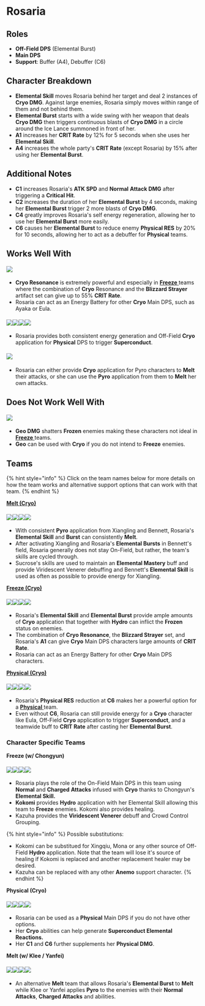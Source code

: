 # Rosaria

## Roles

* **Off-Field DPS** (Elemental Burst)
* **Main DPS**
* **Support**: Buffer (A4), Debuffer (C6)

## Character Breakdown

* **Elemental Skill** moves Rosaria behind her target and deal 2 instances of **Cryo DMG**. Against large enemies, Rosaria simply moves within range of them and not behind them.
* **Elemental Burst** starts with a wide swing with her weapon that deals **Cryo DMG** then triggers continuous blasts of **Cryo DMG** in a circle around the Ice Lance summoned in front of her.
* **A1** increases her **CRIT Rate** by 12% for 5 seconds when she uses her **Elemental Skill**.
* **A4** increases the whole party's **CRIT Rate** (except Rosaria) by 15% after using her **Elemental Burst**.

## Additional Notes

* **C1** increases Rosaria's **ATK SPD** and **Normal** **Attack DMG** after triggering a **Critical Hit**.
* **C2** increases the duration of her **Elemental Burst** by 4 seconds, making her **Elemental Burst** trigger 2 more blasts of **Cryo DMG**.
* **C4** greatly improves Rosaria's self energy regeneration, allowing her to use her **Elemental Burst** more easily.
* **C6** causes her **Elemental Burst** to reduce enemy **Physical RES** by 20% for 10 seconds, allowing her to act as a debuffer for **Physical** teams.

## Works Well With

#### ![](../../.gitbook/assets/Element\_Cryo.webp)

* **Cryo Resonance** is extremely powerful and especially in [**Freeze** ](../../teams/freeze.md)teams where the combination of **Cryo** Resonance and the **Blizzard Strayer** artifact set can give up to 55% **CRIT Rate**.
* Rosaria can act as an Energy Battery for other **Cryo** Main DPS, such as Ayaka or Eula.

#### ![](../../.gitbook/assets/UI\_AvatarIcon\_Keqing.png)![](../../.gitbook/assets/UI\_AvatarIcon\_Razor.png)![](../../.gitbook/assets/UI\_AvatarIcon\_Eula.png)![](../../.gitbook/assets/UI\_AvatarIcon\_Xinyan.png)

* Rosaria provides both consistent energy generation and Off-Field **Cryo** application for **Physical** DPS to trigger **Superconduct**.

#### ![](../../.gitbook/assets/Element\_Pyro.webp)

* Rosaria can either provide **Cryo** application for Pyro characters to **Melt** their attacks, or she can use the **Pyro** application from them to **Melt** her own attacks.

## Does Not Work Well With

#### ![](../../.gitbook/assets/Element\_Geo.webp)

* **Geo DMG** shatters **Frozen** enemies making these characters not ideal in [**Freeze** ](../../teams/freeze.md)teams.
* **Geo** can be used with **Cryo** if you do not intend to **Freeze** enemies.

## Teams

{% hint style="info" %}
Click on the team names below for more details on how the team works and alternative support options that can work with that team.
{% endhint %}

[**Melt (Cryo)**](../../teams/reverse-melt.md)

#### ![](../../.gitbook/assets/UI\_AvatarIcon\_Rosaria.png)![](../../.gitbook/assets/UI\_AvatarIcon\_Xiangling.png)![](../../.gitbook/assets/UI\_AvatarIcon\_Sucrose.png)![](../../.gitbook/assets/UI\_AvatarIcon\_Bennett.png)

* With consistent **Pyro** application from Xiangling and Bennett, Rosaria's **Elemental Skill** and **Burst** can consistently **Melt**.
* After activating Xiangling and Rosaria's **Elemental Bursts** in Bennett's field, Rosaria generally does not stay On-Field, but rather, the team's skills are cycled through.
* Sucrose's skills are used to maintain an **Elemental Mastery** buff and provide Viridescent Venerer debuffing and Bennett's **Elemental Skill** is used as often as possible to provide energy for Xiangling.

[**Freeze (Cryo)**](../../teams/freeze.md)

#### ![](../../.gitbook/assets/UI\_AvatarIcon\_Ayaka.png)![](../../.gitbook/assets/UI\_AvatarIcon\_Mona.png)![](../../.gitbook/assets/UI\_AvatarIcon\_Rosaria.png)![](../../.gitbook/assets/UI\_AvatarIcon\_Sayu.png)

* Rosaria's **Elemental Skill** and **Elemental Burst** provide ample amounts of **Cryo** application that together with **Hydro** can inflict the **Frozen** status on enemies.
* The combination of **Cryo Resonance**, the **Blizzard Strayer** set, and Rosaria's **A1** can give **Cryo** Main DPS characters large amounts of **CRIT Rate**.
* Rosaria can act as an Energy Battery for other **Cryo** Main DPS characters.

[**Physical (Cryo)**](../../teams/physical.md)

#### ![](../../.gitbook/assets/UI\_AvatarIcon\_Eula.png)![](../../.gitbook/assets/UI\_AvatarIcon\_Fischl.png)![](../../.gitbook/assets/UI\_AvatarIcon\_Rosaria.png)![](../../.gitbook/assets/UI\_AvatarIcon\_Zhongli.png)

* Rosaria's **Physical RES** reduction at **C6** makes her a powerful option for a [**Physical** ](../../teams/physical-cryo.md)team.
* Even without **C6**, Rosaria can still provide energy for a **Cryo** character like Eula, Off-Field **Cryo** application to trigger **Superconduct**, and a teamwide buff to **CRIT Rate** after casting her **Elemental Burst**.

### Character Specific Teams

**Freeze (w/ Chongyun)**

#### ![](../../.gitbook/assets/UI\_AvatarIcon\_Rosaria.png)![](../../.gitbook/assets/UI\_AvatarIcon\_Kokomi.png)![](../../.gitbook/assets/UI\_AvatarIcon\_Chongyun.png)![](../../.gitbook/assets/UI\_AvatarIcon\_Kazuha.png)

* Rosaria plays the role of the On-Field Main DPS in this team using **Normal** and **Charged** **Attacks** infused with **Cryo** thanks to Chongyun's **Elemental Skill.**
* **Kokomi** provides **Hydro** application with her Elemental Skill allowing this team to **Freeze** enemies. Kokomi also provides healing.
* Kazuha provides the **Viridescent Venerer** debuff and Crowd Control Grouping.

{% hint style="info" %}
Possible substitutions:

* Kokomi can be substitued for Xingqiu, Mona or any other source of Off-Field **Hydro** application. Note that the team will lose it's source of healing if Kokomi is replaced and another replacement healer may be desired.
* Kazuha can be replaced with any other **Anemo** support character.
{% endhint %}

**Physical (Cryo)**

#### ![](../../.gitbook/assets/UI\_AvatarIcon\_Rosaria.png)![](../../.gitbook/assets/UI\_AvatarIcon\_Fischl.png)![](../../.gitbook/assets/UI\_AvatarIcon\_Beidou.png)![](../../.gitbook/assets/UI\_AvatarIcon\_Diona.png)

* Rosaria can be used as a **Physical** Main DPS if you do not have other options.
* Her **Cryo** abilities can help generate **Superconduct Elemental Reactions.**
* Her **C1** and **C6** further supplements her **Physical DMG**.

**Melt (w/ Klee / Yanfei)**

#### ![](../../.gitbook/assets/UI\_AvatarIcon\_Klee.png)![](../../.gitbook/assets/UI\_AvatarIcon\_Rosaria.png)![](../../.gitbook/assets/UI\_AvatarIcon\_Kazuha.png)![](../../.gitbook/assets/UI\_AvatarIcon\_Bennett.png)

* An alternative **Melt** team that allows Rosaria's **Elemental Burst** to **Melt** while Klee or Yanfei applies **Pyro** to the enemies with their **Normal Attacks**, **Charged Attacks** and abilities.

